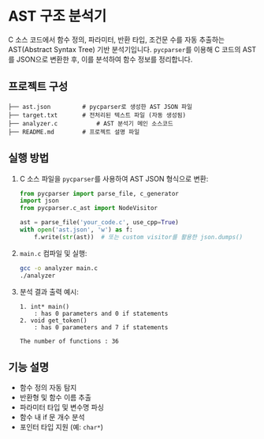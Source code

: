 # AST 구조 분석기

C 소스 코드에서 함수 정의, 파라미터, 반환 타입, 조건문 수를 자동 추출하는 AST(Abstract Syntax Tree) 기반 분석기입니다. `pycparser`를 이용해 C 코드의 AST를 JSON으로 변환한 후, 이를 분석하여 함수 정보를 정리합니다.

## 프로젝트 구성

```
├── ast.json         # pycparser로 생성한 AST JSON 파일
├── target.txt       # 전처리된 텍스트 파일 (자동 생성됨)
├── analyzer.c           # AST 분석기 메인 소스코드
├── README.md        # 프로젝트 설명 파일
```

## 실행 방법

1. C 소스 파일을 `pycparser`를 사용하여 AST JSON 형식으로 변환:

   ```python
   from pycparser import parse_file, c_generator
   import json
   from pycparser.c_ast import NodeVisitor

   ast = parse_file('your_code.c', use_cpp=True)
   with open('ast.json', 'w') as f:
       f.write(str(ast))  # 또는 custom visitor를 활용한 json.dumps()
   ```

2. `main.c` 컴파일 및 실행:

   ```bash
   gcc -o analyzer main.c
   ./analyzer
   ```

3. 분석 결과 출력 예시:

   ```
   1. int* main()
       : has 0 parameters and 0 if statements
   2. void get_token()
       : has 0 parameters and 7 if statements

   The number of functions : 36
   ```

## 기능 설명

- 함수 정의 자동 탐지
- 반환형 및 함수 이름 추출
- 파라미터 타입 및 변수명 파싱
- 함수 내 if 문 개수 분석
- 포인터 타입 지원 (예: `char*`)
